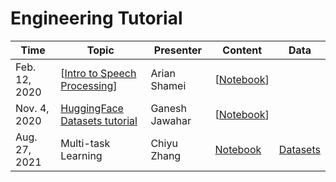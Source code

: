 # Engineering Tutorial 

| Time | Topic | Presenter | Content | Data |
| ----  | ------ | ------- | ------ | ------ |
| Feb. 12, 2020 | [[Intro to Speech Processing](https://drive.google.com/open?id=1c7pGCL5xXu8DS1P3hN7ayO02ZZgs9LV2)] | Arian Shamei | [[Notebook](https://github.com/UBC-NLP/dl-nlp-rg/blob/master/tutorial/20200212IntrotoSpeech.ipynb)]| |
| Nov. 4, 2020 | [ HuggingFace Datasets tutorial](https://github.com/huggingface/datasets) | Ganesh Jawahar | [[Notebook](https://github.com/UBC-NLP/dl-nlp-rg/blob/master/tutorial/20201104_huggingface_datasets_tutorial.ipynb)]| |
|Aug. 27, 2021 | Multi-task Learning | Chiyu Zhang | [Notebook](https://github.com/UBC-NLP/dl-nlp-rg/blob/master/tutorial/20210827_Multitask_RoBERTa.ipynb)  | [Datasets](https://github.com/UBC-NLP/dl-nlp-rg/blob/master/tutorial/dataset/multitask)|
